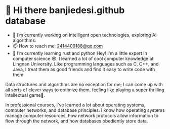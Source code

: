 # 👋 Hi there  banjiedesi.github database
- 🔭 I’m currently working on Intelligent open technologies, exploring AI algorithms.
- 📫 How to reach me: 2414409188@qq.com
- 🌱 I’m currently learning rust and python
Hey! I'm a little expert in computer science 😎. I learned a lot of cool computer knowledge at Lingnan University. Like programming languages such as C, C++, and Java, I treat them as good friends and find it easy to write code with them.

Data structures and algorithms are no exception for me; I can come up with all sorts of clever ways to optimize them, feeling like playing a super thrilling intellectual game🧠.

In professional courses, I've learned a lot about operating systems, computer networks, and database principles. I know how operating systems manage computer resources, how network protocols allow information to flow through the network, and how databases obediently store data.
